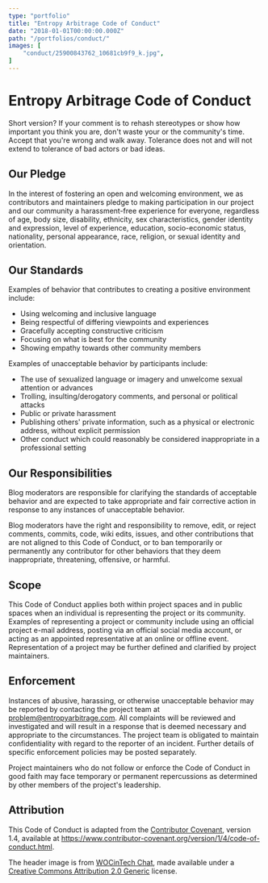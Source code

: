 ```yaml
---
type: "portfolio"
title: "Entropy Arbitrage Code of Conduct"
date: "2018-01-01T00:00:00.000Z"
path: "/portfolios/conduct/"
images: [
    "conduct/25900843762_10681cb9f9_k.jpg",
]
---
```


# Entropy Arbitrage Code of Conduct

Short version?  If your comment is to rehash stereotypes or show how important you think you are, don't waste your or the community's time.  Accept that you're wrong and walk away.  Tolerance does not and will not extend to tolerance of bad actors or bad ideas.

## Our Pledge

In the interest of fostering an open and welcoming environment, we as
contributors and maintainers pledge to making participation in our project and
our community a harassment-free experience for everyone, regardless of age, body
size, disability, ethnicity, sex characteristics, gender identity and expression,
level of experience, education, socio-economic status, nationality, personal
appearance, race, religion, or sexual identity and orientation.

## Our Standards

Examples of behavior that contributes to creating a positive environment
include:

* Using welcoming and inclusive language
* Being respectful of differing viewpoints and experiences
* Gracefully accepting constructive criticism
* Focusing on what is best for the community
* Showing empathy towards other community members

Examples of unacceptable behavior by participants include:

* The use of sexualized language or imagery and unwelcome sexual attention or
  advances
* Trolling, insulting/derogatory comments, and personal or political attacks
* Public or private harassment
* Publishing others' private information, such as a physical or electronic
  address, without explicit permission
* Other conduct which could reasonably be considered inappropriate in a
  professional setting

## Our Responsibilities

Blog moderators are responsible for clarifying the standards of acceptable
behavior and are expected to take appropriate and fair corrective action in
response to any instances of unacceptable behavior.

Blog moderators have the right and responsibility to remove, edit, or
reject comments, commits, code, wiki edits, issues, and other contributions
that are not aligned to this Code of Conduct, or to ban temporarily or
permanently any contributor for other behaviors that they deem inappropriate,
threatening, offensive, or harmful.

## Scope

This Code of Conduct applies both within project spaces and in public spaces
when an individual is representing the project or its community. Examples of
representing a project or community include using an official project e-mail
address, posting via an official social media account, or acting as an appointed
representative at an online or offline event. Representation of a project may be
further defined and clarified by project maintainers.

## Enforcement

Instances of abusive, harassing, or otherwise unacceptable behavior may be
reported by contacting the project team at <problem@entropyarbitrage.com>. All
complaints will be reviewed and investigated and will result in a response that
is deemed necessary and appropriate to the circumstances. The project team is
obligated to maintain confidentiality with regard to the reporter of an incident.
Further details of specific enforcement policies may be posted separately.

Project maintainers who do not follow or enforce the Code of Conduct in good
faith may face temporary or permanent repercussions as determined by other
members of the project's leadership.

## Attribution

This Code of Conduct is adapted from the [Contributor Covenant][homepage], version 1.4, available at <https://www.contributor-covenant.org/version/1/4/code-of-conduct.html>.

The header image is from [WOCinTech Chat](https://www.flickr.com/photos/wocintechchat/25900843762/), made available under a [Creative Commons Attribution 2.0 Generic](https://creativecommons.org/licenses/by/2.0/) license.

[homepage]: https://www.contributor-covenant.org